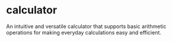 # calculator
An intuitive and versatile calculator that supports basic arithmetic operations for making everyday calculations easy and efficient.
